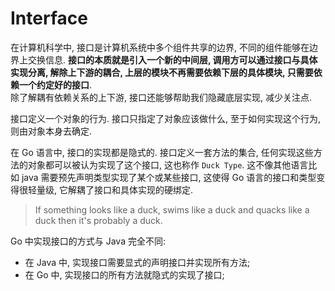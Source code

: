 # Interface
在计算机科学中, 接口是计算机系统中多个组件共享的边界, 不同的组件能够在边界上交换信息. **接口的本质就是引入一个新的中间层, 调用方可以通过接口与具体实现分离, 解除上下游的耦合, 上层的模块不再需要依赖下层的具体模块, 只需要依赖一个约定好的接口**.   
除了解耦有依赖关系的上下游, 接口还能够帮助我们隐藏底层实现, 减少关注点.   

接口定义一个对象的行为. 接口只指定了对象应该做什么, 至于如何实现这个行为, 则由对象本身去确定.   

在 Go 语言中, 接口的实现都是隐式的. 接口定义一套方法的集合, 任何实现这些方法的对象都可以被认为实现了这个接口, 这也称作 `Duck Type`. 这不像其他语言比如 java 需要预先声明类型实现了某个或某些接口, 这使得 Go 语言的接口和类型变得很轻量级, 它解耦了接口和具体实现的硬绑定.    

> If something looks like a duck, swims like a duck and quacks like a duck then it's probably a duck.    


Go 中实现接口的方式与 Java 完全不同:   
* 在 Java 中, 实现接口需要显式的声明接口并实现所有方法;  
* 在 Go 中, 实现接口的所有方法就隐式的实现了接口;   

